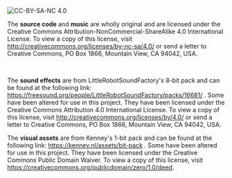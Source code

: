 ![CC-BY-SA-NC 4.0](https://i.creativecommons.org/l/by-nc-sa/4.0/88x31.png)

The **source code** and **music** are wholly original and are licensed under the Creative Commons Attribution-NonCommercial-ShareAlike 4.0 International License. To view a copy of this license, visit http://creativecommons.org/licenses/by-nc-sa/4.0/ or send a letter to Creative Commons, PO Box 1866, Mountain View, CA 94042, USA.

&nbsp;

The **sound effects** are from LittleRobotSoundFactory's 8-bit pack and can be found at the following link: https://freesound.org/people/LittleRobotSoundFactory/packs/16681/ . Some have been altered for use in this project. They have been licensed under the Creative Commons Attribution 4.0 International License. To view a copy of this license, visit http://creativecommons.org/licenses/by/4.0/ or send a letter to Creative Commons, PO Box 1866, Mountain View, CA 94042, USA.

The **visual assets** are from Kenney's 1-bit pack and can be found at the following link: https://kenney.nl/assets/bit-pack . Some have been altered for use in this project. They have been licensed under the Creative Commons Public Domain Waiver. To view a copy of this license, visit https://creativecommons.org/publicdomain/zero/1.0/deed.
